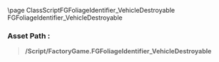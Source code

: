 \page ClassScriptFGFoliageIdentifier_VehicleDestroyable FGFoliageIdentifier_VehicleDestroyable
### Asset Path :
<b><blockquote>/Script/FactoryGame.FGFoliageIdentifier_VehicleDestroyable</blockquote></b>
